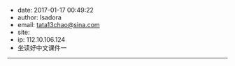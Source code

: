 - date: 2017-01-17 00:49:22
- author: Isadora
- email: tata13chao@sina.com
- site: 
- ip: 112.10.106.124
- 坐读好中文课件一
- - - - - - - - - - - - - - - -
